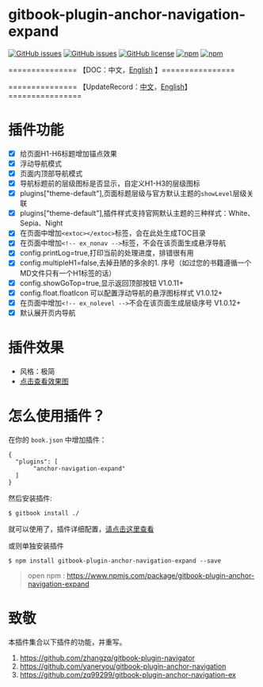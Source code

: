 # gitbook-plugin-anchor-navigation-expand

[![GitHub issues](https://img.shields.io/github/issues/readilychen/gitbook-plugin-anchor-navigation-ex.svg)](https://github.com/readilychen/gitbook-plugin-anchor-navigation-ex/issues) [![GitHub issues](https://img.shields.io/github/issues-closed/readilychen/gitbook-plugin-anchor-navigation-ex.svg)](https://github.com/readilychen/gitbook-plugin-anchor-navigation-ex/issues?q=is%3Aissue+is%3Aclosed) [![GitHub license](https://img.shields.io/github/license/mashape/apistatus.svg)](https://raw.githubusercontent.com/readilychen/gitbook-plugin-anchor-navigation-ex/master/LICENSE) [![npm](https://img.shields.io/npm/v/gitbook-plugin-anchor-navigation-ex.svg)](https://www.npmjs.com/package/gitbook-plugin-anchor-navigation-ex) [![npm](https://img.shields.io/npm/dt/gitbook-plugin-anchor-navigation-ex.svg)](https://www.npmjs.com/package/gitbook-plugin-anchor-navigation-ex)



===============	【DOC：中文，[English](https://github.com/readilychen/gitbook-plugin-anchor-navigation-ex/blob/master/doc/README_EN.md) 】================

===============	【UpdateRecord：[中文](https://github.com/readilychen/gitbook-plugin-anchor-navigation-ex/blob/master/doc/updateRecord.md)，[English](https://github.com/readilychen/gitbook-plugin-anchor-navigation-ex/blob/master/doc/updateRecord-en.md)】================



# 插件功能
- [x] 给页面H1-H6标题增加锚点效果
- [x] 浮动导航模式
- [x] 页面内顶部导航模式
- [x] 导航标题前的层级图标是否显示，自定义H1-H3的层级图标
- [x] plugins["theme-default"],页面标题层级与官方默认主题的`showLevel`层级关联
- [x] plugins["theme-default"],插件样式支持官网默认主题的三种样式：White、Sepia、Night
- [x] 在页面中增加`<extoc></extoc>`标签，会在此处生成TOC目录
- [x] 在页面中增加`<!-- ex_nonav -->`标签，不会在该页面生成悬浮导航
- [x] config.printLog=true,打印当前的处理进度，排错很有用
- [x] config.multipleH1=false,去掉丑陋的多余的1. 序号（如过您的书籍遵循一个MD文件只有一个H1标签的话）
- [x] config.showGoTop=true,显示返回顶部按钮 V1.0.11+
- [x] config.float.floatIcon 可以配置浮动导航的悬浮图标样式  V1.0.12+
- [x] 在页面中增加`<!-- ex_nolevel -->`不会在该页面生成层级序号 V1.0.12+
- [x] 默认展开页内导航

# 插件效果
* 风格：极简
* [点击查看效果图](https://github.com/readilychen/gitbook-plugin-anchor-navigation-ex/blob/master/doc/effectScreenshot.md)


# 怎么使用插件？

在你的 `book.json` 中增加插件：

```
{
  "plugins": [
       "anchor-navigation-expand"
  ]
}
```
然后安装插件:

```
$ gitbook install ./
```

就可以使用了，插件详细配置，[请点击这里查看](https://github.com/readilychen/gitbook-plugin-anchor-navigation-expand/blob/master/doc/config.md)


或则单独安装插件

```
$ npm install gitbook-plugin-anchor-navigation-expand --save
```

>open npm : https://www.npmjs.com/package/gitbook-plugin-anchor-navigation-expand


# 致敬
本插件集合以下插件的功能，并重写。

1. https://github.com/zhangzq/gitbook-plugin-navigator
2. https://github.com/yaneryou/gitbook-plugin-anchor-navigation
3. https://github.com/zq99299/gitbook-plugin-anchor-navigation-ex

